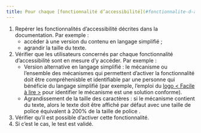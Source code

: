 ```yaml
---
title: Pour chaque [fonctionnalité d’accessibilité](#fonctionnalite-d-accessibilite) décrite dans la [documentation](#documentation), le [mécanisme qui permet de l’activer](#mecanisme-qui-permet-d-activer-une-fonctionnalite-d-accessibilite) répond aux besoins d’accessibilité des utilisateurs concernés. Cette règle est-elle respectée (hors cas particuliers) ?
---
```


1. Repérer les fonctionnalités d’accessibilité décrites dans la documentation. Par exemple : 
	- accéder à une version du contenu en langage simplifié ;
	- agrandir la taille du texte.
2. Vérifier que les utilisateurs concernés par chaque fonctionnalité d’accessibilité sont en mesure d’y accéder. Par exemple :
	- Version alternative en langage simplifié : le mécanisme ou l’ensemble des mécanismes qui permettent d’activer la fonctionnalité doit être compréhenisble et identifiable par une personne qui bénéficie du langage simplifié (par exemple, l’emploi du <a href="https://www.inclusion-europe.eu/easy-to-read/" hreflang="en">logo &lt;&nbsp;Facile à lire&nbsp;&gt;</a> pour identifier le mécanisme est une solution conforme).
	- Agrandissement de la taille des caractères : si le mécanisme contient du texte, alors le texte doit être affiché par défaut avec une taille de police équivalent à 200% de la taille de police .
3. Vérifier qu’il est possible d’activer cette fonctionnalité.
4. Si c’est le cas, le test est validé.